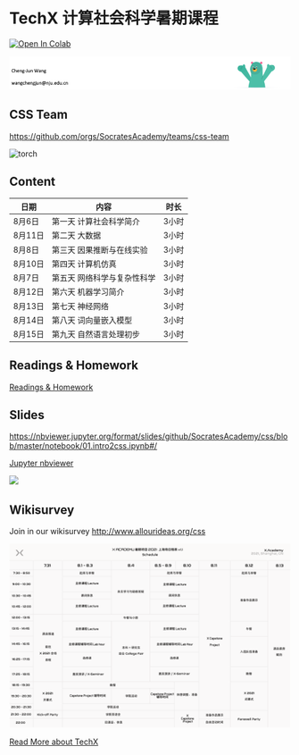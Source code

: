# TechX 计算社会科学暑期课程

[![Open In Colab](https://colab.research.google.com/assets/colab-badge.svg)](https://colab.research.google.com/github/SocratesAcademy/css/blob/master/notebook/01.content.ipynb)

![](./assets/chengjun.png)


## CSS Team

https://github.com/orgs/SocratesAcademy/teams/css-team




![torch](/assets/torch.gif)

## Content


| 日期     | 内容                                    | 时长   |
| -------- | --------------------------------------- | ------ |
| 8月6日  | 第一天 计算社会科学简介   | 3小时  |
| 8月11日 | 第二天 大数据        | 3小时  |
| 8月8日  | 第三天 因果推断与在线实验 | 3小时  |
| 8月10日 | 第四天 计算机仿真       | 3小时  |
| 8月7日  | 第五天 网络科学与复杂性科学 | 3小时  |
| 8月12日 | 第六天 机器学习简介   | 3小时  |
| 8月13日 | 第七天 神经网络    | 3小时 |
| 8月14日 | 第八天 词向量嵌入模型     | 3小时 |
| 8月15日 | 第九天 自然语言处理初步  | 3小时 |


<!-- #region -->

## Readings & Homework

[Readings & Homework](https://shimo.im/docs/98CYHd9wH8gGGVVJ)

## Slides

https://nbviewer.jupyter.org/format/slides/github/SocratesAcademy/css/blob/master/notebook/01.intro2css.ipynb#/

[Jupyter nbviewer](https://nbviewer.jupyter.org/github/SocratesAcademy/css/tree/master/notebook/)

<div><img src=/assets/nav_logo.svg width = 200px></div>

## Wikisurvey

Join in our wikisurvey http://www.allourideas.org/css

![ask](2021.jpg)

[Read More about TechX](https://mp.weixin.qq.com/s/vI2A2Br9qRZYGjkgkng0GA)
<!-- #endregion -->
